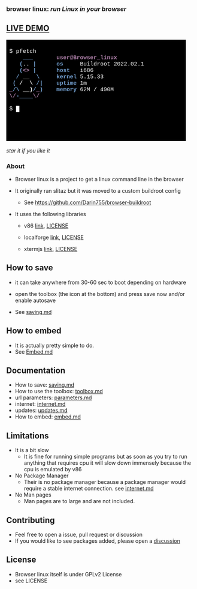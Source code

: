 ### **browser linux:** _run Linux in your browser_

## [LIVE DEMO](https://darin755.github.io/browser-linux/)

<img src="docs/images/screenshot.png">

*star it if you like it*

### About

 - Browser linux is a project to get a linux command line in the browser

 - It originally ran slitaz but it was moved to a custom buildroot config

   - See https://github.com/Darin755/browser-buildroot

 - It uses the following libraries

   - v86 [link](https://github.com/copy/v86), [LICENSE](https://github.com/Darin755/browser-linux/raw/master/lib/v86/LICENSE)

   - localforge [link](https://github.com/localForage/localForage), [LICENSE](https://github.com/Darin755/browser-linux/raw/master/lib/localForage/LICENSE)

   - xtermjs [link](https://github.com/xtermjs/xterm.js), [LICENSE](https://github.com/Darin755/browser-linux/raw/master/lib/xtermjs/LICENSE)

## How to save

 - it can take anywhere from 30-60 sec to boot depending on hardware

 - open the toolbox (the icon at the bottom) and press save now and/or enable autosave
 - See [saving.md](docs/saving.md)

## How to embed

 - It is actually pretty simple to do.
 - See [Embed.md](docs/embed.md)
 
## Documentation
 - How to save: [saving.md](docs.saving.md)
 - How to use the toolbox: [toolbox.md](docs/toolbox.md)
 - url parameters: [parameters.md](docs/parameters.md)
 - internet: [internet.md](docs/internet.md)
 - updates: [updates.md](docs/updates.md)
 - How to embed: [embed.md](docs/embed.md)

## Limitations
 - It is a bit slow
   - It is fine for running simple programs but as soon as you try to run anything that requires cpu it will slow down immensely because the cpu is emulated by v86
 - No Package Manager
   - Their is no package manager because a package manager would require a stable internet connection. see [internet.md](docs/internet.md)
 - No Man pages
   - Man pages are to large and are not included. 

## Contributing
 - Feel free to open a issue, pull request or discussion
 - If you would like to see packages added, please open a [discussion](https://github.com/Darin755/browser-linux/discussions)

## License

 - Browser linux itself is under GPLv2 License
 - see LICENSE

